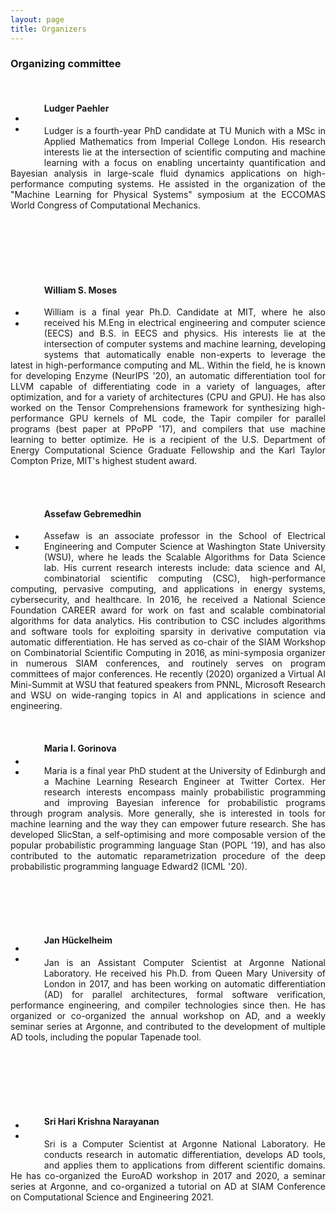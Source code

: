 ```yaml
---
layout: page
title: Organizers
---
```


### Organizing committee

<br/>

<div class="container">
<div class="team-member">
<div style="float: left; margin-right: 30px; margin-bottom: 30px; margin-top: -15px; text-align:center">
<img class="mx-auto rounded-circle" src="/images/ludger-paehler.jpg" alt="" >
<br/><br/>
<ul class="social-buttonss">
<li class="list-inline-item"><a href="https://twitter.com/ludgerpaehler"><i class="fab fa-twitter"></i></a></li>
<li class="list-inline-item"><a href="https://ludgerpaehler.github.io/"><i class="fas fa-globe"></i></a></li>
</ul>
</div>
<h4 align="left"> Ludger Paehler  </h4>
<p align="justify">  
Ludger is a fourth-year PhD candidate at TU Munich with a MSc in Applied Mathematics from Imperial College London. His research interests lie at the intersection of scientific computing and machine learning with a focus on enabling uncertainty quantification and Bayesian analysis in large-scale fluid dynamics applications on high-performance computing systems. He assisted in the organization of the "Machine Learning for Physical Systems" symposium at the ECCOMAS World Congress of Computational Mechanics.
</p></div></div>

<br/><br/><br/><br/><br/>

<div class="container">
<div class="team-member">
<div style="float: left; margin-right: 30px; margin-bottom: 30px; margin-top: 5px; text-align:center">
<img class="mx-auto rounded-circle" src="/images/william-moses.jpg" alt="" >
<br/><br/>
<ul class="social-buttonss">
<li class="list-inline-item"><a href="https://twitter.com/wsmoses"><i class="fab fa-twitter"></i></a></li>
<li class="list-inline-item"><a href="https://wsmoses.com/"><i class="fas fa-globe"></i></a></li>
</ul>
</div>
<h4 align="left"> William S. Moses </h4>
<p align="justify"> 
William is a final year Ph.D. Candidate at MIT, where he also received his M.Eng in electrical engineering and computer science (EECS) and B.S. in EECS and physics. His interests lie at the intersection of computer systems and machine learning, developing systems that automatically enable non-experts to leverage the latest in high-performance computing and ML. Within the field, he is known for developing Enzyme (NeurIPS '20), an automatic differentiation tool for LLVM capable of differentiating code in a variety of languages, after optimization, and for a variety of architectures (CPU and GPU). He has also worked on the Tensor Comprehensions framework for synthesizing high-performance GPU kernels of ML code, the Tapir compiler for parallel programs (best paper at PPoPP '17), and compilers that use machine learning to better optimize. He is a recipient of the U.S. Department of Energy Computational Science Graduate Fellowship and the Karl Taylor Compton Prize, MIT's highest student award.
</p></div></div>

<br/><br/>

<div class="container">
<div class="team-member">
<div style="float: left; margin-right: 30px; margin-bottom: 30px; margin-top: 5px; text-align:center">
<img class="mx-auto rounded-circle" src="/images/assefaw-gebremedhin.jpg" alt="" >
<br/><br/>
<ul class="social-buttonss">
<li class="list-inline-item"><a href="https://twitter.com/assefawg"><i class="fab fa-twitter"></i></a></li>
<li class="list-inline-item"><a href="https://eecs.wsu.edu/~assefaw/"><i class="fas fa-globe"></i></a></li>
</ul>
</div>
<h4 align="left"> Assefaw Gebremedhin </h4>
<p align="justify"> 
Assefaw is an associate professor in the School of Electrical Engineering and Computer Science at Washington State University (WSU), where he leads the Scalable Algorithms for Data Science lab. His current research interests include: data science and AI, combinatorial scientific computing (CSC), high-performance computing, pervasive computing, and applications in energy systems, cybersecurity, and healthcare. In 2016, he received a National Science Foundation CAREER award for work on fast and scalable combinatorial algorithms for data analytics. His contribution to CSC includes algorithms and software tools for exploiting sparsity in derivative computation via automatic differentiation. He has served as co-chair of the SIAM Workshop on Combinatorial Scientific Computing in 2016, as mini-symposia organizer in numerous SIAM conferences, and routinely serves on program committees of major conferences. He recently (2020) organized a Virtual AI Mini-Summit at WSU that featured speakers from PNNL, Microsoft Research and WSU on wide-ranging topics in AI and applications in science and engineering. 
</p></div></div>

<br/>

<div class="container">
<div class="team-member">
<div style="float: left; margin-right: 30px; margin-bottom: 30px; margin-top: -10px; text-align:center">
<img class="mx-auto rounded-circle" src="/images/maria-gorinova.jpg" alt="" >
<br/><br/>
<ul class="social-buttonss">
<li class="list-inline-item"><a href="https://twitter.com/migorinova"><i class="fab fa-twitter"></i></a></li>
<li class="list-inline-item"><a href="https://homepages.inf.ed.ac.uk/s1207807/"><i class="fas fa-globe"></i></a></li>
</ul>
</div>
<h4 align="left"> Maria I. Gorinova </h4>
<p align="justify"> 
Maria is a final year PhD student at the University of Edinburgh and a Machine Learning Research Engineer at Twitter Cortex. Her research interests encompass mainly probabilistic programming and improving Bayesian inference for probabilistic programs through program analysis. More generally, she is interested in tools for machine learning and the way they can empower future research. She has developed SlicStan, a self-optimising and more composable version of the popular probabilistic programming language Stan (POPL '19), and has also contributed to the automatic reparametrization procedure of the deep probabilistic programming language Edward2 (ICML '20).
</p></div></div>

<br/><br/><br/><br/>

<div class="container">
<div class="team-member">
<div style="float: left; margin-right: 30px; margin-bottom: 30px; margin-top: -18px; text-align:center">
<img class="mx-auto rounded-circle" src="/images/jan-huckelheim.jpg" alt="" >
<br/><br/>
<ul class="social-buttonss">
<li class="list-inline-item"><a href="https://twitter.com/jhueckelheim"><i class="fab fa-twitter"></i></a></li>
<li class="list-inline-item"><a href="https://www.anl.gov/profile/jan-christian-hueckelheim"><i class="fas fa-globe"></i></a></li>
</ul>
</div>
<h4 align="left"> Jan Hückelheim </h4>
<p align="justify"> 
Jan is an Assistant Computer Scientist at Argonne National Laboratory. He received his Ph.D. from Queen Mary University of London in 2017, and has been working on automatic differentiation (AD) for parallel architectures, formal software verification, performance engineering, and compiler technologies since then. He has organized or co-organized the annual workshop on AD, and a weekly seminar series at Argonne, and contributed to the development of multiple AD tools, including the popular Tapenade tool.
</p></div></div>

<br/><br/><br/><br/><br/>

<div class="container">
<div class="team-member">
<div style="float: left; margin-right: 30px; margin-bottom: 30px; margin-top: -25px; text-align:center">
<img class="mx-auto rounded-circle" src="/images/sri-hari-krishna-narayanan.jpg" alt="" >
<br/><br/>
<ul class="social-buttonss">
<li class="list-inline-item"><a href="https://twitter.com/nsriharikrishna"><i class="fab fa-twitter"></i></a></li>
<li class="list-inline-item"><a href="https://www.mcs.anl.gov/~snarayan/"><i class="fas fa-globe"></i></a></li>
</ul>
</div>
<h4 align="left"> Sri Hari Krishna Narayanan </h4>
<p align="justify"> 
Sri is a Computer Scientist at Argonne National Laboratory. He conducts research in automatic differentiation, develops AD tools, and applies them to applications from different scientific domains. He has co-organized the EuroAD workshop in 2017 and 2020, a seminar series at Argonne, and co-organized a tutorial on AD at SIAM Conference on Computational Science and Engineering 2021.
</p></div></div>

<br/><br/><br/><br/><br/><br/>


